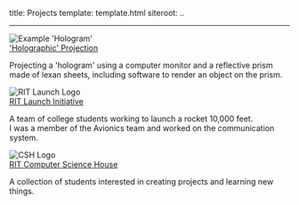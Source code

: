 title: Projects
template: template.html
siteroot: ..

---

<div id="project-grid">

  <div class="project-grid-item">
    <img alt="Example 'Hologram'" src="{{siteroot}}/img/holo.png"/><br>
    <a href="holo/index.html">'Holographic' Projection</a><br>
    <p>
        Projecting a 'hologram' using a computer monitor and
        a reflective prism made of lexan sheets, including software
        to render an object on the prism.
    </p>
  </div>

  <div class="project-grid-item">
    <img alt="RIT Launch Logo" src="{{siteroot}}/img/launch.png"/><br>
    <a href="launch/index.html">RIT Launch Initiative</a><br>
    <p>
        A team of college students working to launch a rocket 10,000 feet.<br>
        I was a member of the Avionics team and worked on the communication system.
    </p>
  </div>

  <div class="project-grid-item" >
    <img alt="CSH Logo" src="{{siteroot}}/img/csh.png"><br>
    <a href="csh/index.html">RIT Computer Science House</a><br>
    <p>
        A collection of students interested in creating projects and learning new things.
    </p>
  </div>

</div>
